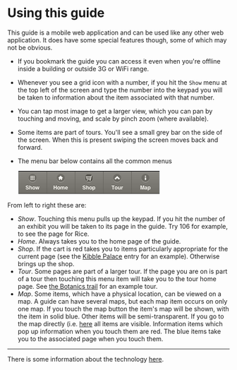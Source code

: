 # Using this guide

This guide is a mobile web application and can be used like any other
web application.  It does have some special features though, some of
which may not be obvious.

* If you bookmark the guide you can access it even when you're
  offline inside a building or outside 3G or WiFi range.
* Whenever you see a grid icon with a number, if you hit the `Show`
  menu at the top left of the screen and type the number into the
  keypad you will be taken to information about the item associated
  with that number.
* You can tap most image to get a larger view, which you can pan by
  touching and moving, and scale by pinch zoom (where available).
* Some items are part of tours.  You'll see a small grey bar on the
  side of the screen.  When this is present swiping the screen moves
  back and forward.
* The menu bar below contains all the common menus

  ![Standard menu items](images/menu.png)
  
From left to right these are:
  
* _Show_. Touching this menu pulls up the keypad.  If you hit the
    number of an exhibit you will be taken to its page in the guide.
    Try 106 for example, to see the page for Rice.
* _Home_. Always takes you to the home page of the guide.
* _Shop_.  If the cart is red takes you to items particularly
    appropriate for the current page (see the
    [Kibble Palace](../trail/kibble-palace.html) entry for an
    example). Otherwise brings up the shop.
* _Tour_.  Some pages are part of a larger tour.  If the page you
    are on is part of a tour then touching this menu item will take
    you to the tour home page.  See
    [the Botanics trail](../trail/index.html) for an example tour.
* _Map_. Some items, which have a physical location, can be viewed on a
    map. A guide can have several maps, but each map item occurs on
    only one map.  If you touch the map button the item's map will be
    shown, with the item in solid blue.  Other items will be
    semi-transparent. If you go to the map directly (i.e.
    [here](../../diagrams/botanics.html) all items are visible.
    Information items which pop up information when you touch them are
    red.  The blue items take you to the associated page when you touch
    them. 
  
----

There is some information about the technology
[here](cilogi-tech.html).
